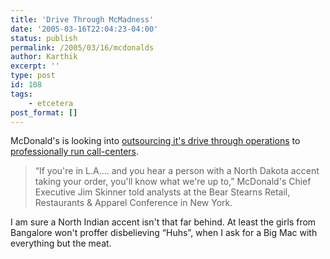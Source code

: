 ```yaml
---
title: 'Drive Through McMadness'
date: '2005-03-16T22:04:23-04:00'
status: publish
permalink: /2005/03/16/mcdonalds
author: Karthik
excerpt: ''
type: post
id: 108
tags:
    - etcetera
post_format: []
---
```

McDonald's is looking into [outsourcing it's drive through operations](http://www.sepiamutiny.com/sepia/archives/001193.html) to [professionally run call-centers](http://msnbc.msn.com/id/7149812/).

> “If you're in L.A…. and you hear a person with a North Dakota accent taking your order, you'll know what we're up to,” McDonald's Chief Executive Jim Skinner told analysts at the Bear Stearns Retail, Restaurants &amp; Apparel Conference in New York.

I am sure a North Indian accent isn't that far behind. At least the girls from Bangalore won't proffer disbelieving “Huhs”, when I ask for a Big Mac with everything but the meat.